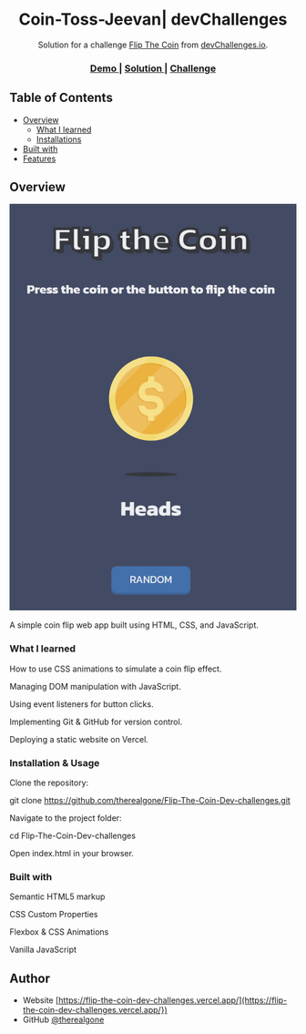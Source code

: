<!-- Please update value in the {}  -->

<h1 align="center">Coin-Toss-Jeevan| devChallenges</h1>

<div align="center">
   Solution for a challenge <a href="https://flip-the-coin-dev-challenges.vercel.app/" target="_blank">Flip The Coin</a> from <a href="http://devchallenges.io" target="_blank">devChallenges.io</a>.
</div>

<div align="center">
  <h3>
    <a href="https://flip-the-coin-dev-challenges.vercel.app/">
      Demo
    </a>
    <span> | </span>
    <a href="https://flip-the-coin-dev-challenges.vercel.app/">
      Solution
    </a>
    <span> | </span>
    <a href="https://devchallenges.io/challenge/flip-the-coin">
      Challenge
    </a>
  </h3>
</div>

<!-- TABLE OF CONTENTS -->

## Table of Contents

- [Overview](#overview)
  - [What I learned](#what-i-learned)
  - [Installations](#Installation-&-Usages)
- [Built with](#built-with)
- [Features](#features)

## Overview

![Flip The Coin Screenshot](resources\solution.png)


A simple coin flip web app built using HTML, CSS, and JavaScript.

### What I learned

How to use CSS animations to simulate a coin flip effect.

Managing DOM manipulation with JavaScript.

Using event listeners for button clicks.

Implementing Git & GitHub for version control.

Deploying a static website on Vercel.

### Installation & Usage

Clone the repository:

git clone https://github.com/therealgone/Flip-The-Coin-Dev-challenges.git

Navigate to the project folder:

cd Flip-The-Coin-Dev-challenges

Open index.html in your browser.

### Built with

Semantic HTML5 markup

CSS Custom Properties

Flexbox & CSS Animations

Vanilla JavaScript

## Author

- Website [https://flip-the-coin-dev-challenges.vercel.app/](https://flip-the-coin-dev-challenges.vercel.app/})
- GitHub [@therealgone](https://github.com/therealgone})

